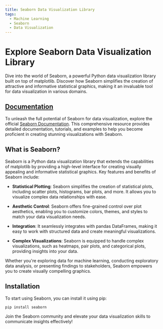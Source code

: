 ```yaml
---
title: Seaborn Data Visualization Library
tags:
  - Machine Learning
  - Seaborn
  - Data Visualization
---
```


# Explore Seaborn Data Visualization Library

Dive into the world of Seaborn, a powerful Python data visualization library built on top of matplotlib. Discover how Seaborn simplifies the creation of attractive and informative statistical graphics, making it an invaluable tool for data visualization in various domains.

## [Documentation](https://seaborn.pydata.org/)

To unleash the full potential of Seaborn for data visualization, explore the official [Seaborn Documentation](https://seaborn.pydata.org/). This comprehensive resource provides detailed documentation, tutorials, and examples to help you become proficient in creating stunning visualizations with Seaborn.

## What is Seaborn?

Seaborn is a Python data visualization library that extends the capabilities of matplotlib by providing a high-level interface for creating visually appealing and informative statistical graphics. Key features and benefits of Seaborn include:

- **Statistical Plotting**: Seaborn simplifies the creation of statistical plots, including scatter plots, histograms, bar plots, and more. It allows you to visualize complex data relationships with ease.

- **Aesthetic Control**: Seaborn offers fine-grained control over plot aesthetics, enabling you to customize colors, themes, and styles to match your data visualization needs.

- **Integration**: It seamlessly integrates with pandas DataFrames, making it easy to work with structured data and create meaningful visualizations.

- **Complex Visualizations**: Seaborn is equipped to handle complex visualizations, such as heatmaps, pair plots, and categorical plots, providing insights into your data.

Whether you're exploring data for machine learning, conducting exploratory data analysis, or presenting findings to stakeholders, Seaborn empowers you to create visually compelling graphics.

## Installation

To start using Seaborn, you can install it using pip:

```bash
pip install seaborn
```

Join the Seaborn community and elevate your data visualization skills to communicate insights effectively!
